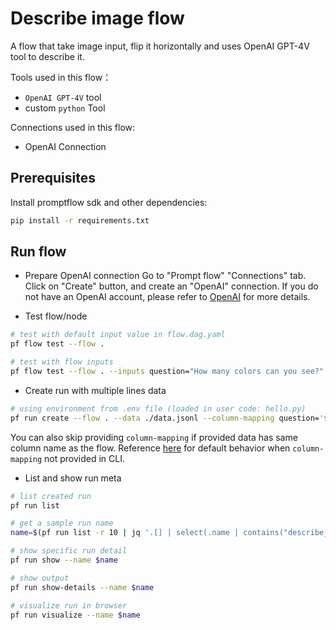 # Describe image flow
A flow that take image input, flip it horizontally and uses OpenAI GPT-4V tool to describe it.

Tools used in this flow：
- `OpenAI GPT-4V` tool
- custom `python` Tool

Connections used in this flow:
- OpenAI Connection

## Prerequisites

Install promptflow sdk and other dependencies:
```bash
pip install -r requirements.txt
```

## Run flow

- Prepare OpenAI connection
Go to "Prompt flow" "Connections" tab. Click on "Create" button, and create an "OpenAI" connection. If you do not have an OpenAI account, please refer to [OpenAI](https://platform.openai.com/) for more details.

- Test flow/node
```bash
# test with default input value in flow.dag.yaml
pf flow test --flow .

# test with flow inputs
pf flow test --flow . --inputs question="How many colors can you see?" input_image="https://developer.microsoft.com/_devcom/images/logo-ms-social.png"

```

- Create run with multiple lines data
```bash
# using environment from .env file (loaded in user code: hello.py)
pf run create --flow . --data ./data.jsonl --column-mapping question='${data.question}' --stream
```

You can also skip providing `column-mapping` if provided data has same column name as the flow.
Reference [here](https://aka.ms/pf/column-mapping) for default behavior when `column-mapping` not provided in CLI.

- List and show run meta
```bash
# list created run
pf run list

# get a sample run name
name=$(pf run list -r 10 | jq '.[] | select(.name | contains("describe_image_variant_0")) | .name'| head -n 1 | tr -d '"')

# show specific run detail
pf run show --name $name

# show output
pf run show-details --name $name

# visualize run in browser
pf run visualize --name $name
```

